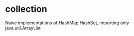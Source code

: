 collection
==========

Naive implementations of HashMap HashSet, importing only java.util.ArrayList
